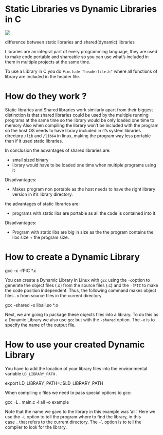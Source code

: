 # Static Libraries vs Dynamic Libraries in C

![](https://miro.medium.com/max/1288/0*-WmOstmnQTgEdTLq.jpeg)

difference between static libraries and shared(dynamic) libraries

Libraries are an integral part of every programming language, they are used to make code portable and shareable so you can use what’s included in them in multiple projects at the same time.

To use a Library in C you do `#include "headerfile.h"` where all functions of library are included in the header file.

# How do they work ?

Static libraries and Shared libraries work similarly apart from their biggest distinction is that shared libraries could be used by the multiple running programs at the same time so the library would be only loaded one time to memory Also when compiling the library won’t be included with the program so the host OS needs to have library included in it’s system libraries directory `/lib` and `/lib64` in linux, making the program way less portable than if it used static libraries.

In conclusion the advantages of shared libraries are:

-   small sized binary
-   library would have to be loaded one time when multiple programs using it

Disadvantages:

-   Makes program non portable as the host needs to have the right library version in it’s library directory.

the advantages of static libraries are:

-   programs with static libs are portable as all the code is contained into it.

Disadvantages:

-   Program with static libs are big in size as the the program contains the libs size + the program size.

# How to create a Dynamic Library

gcc -c -fPIC *.c

You can create a Dynamic Library in Linux with `gcc` using the `-c`option to generate the object files (.o) from the source files (.c) and the `-fPIC` to make the code position independent. Thus, the following command makes object files `.o` from source files in the current directory.

gcc -shared -o liball.so *.o

Next, we are going to package these objects files into a library. To do this as a Dynamic Library we also use `gcc` but with the `-shared` option. The `-o` is to specify the name of the output file.

# How to use your created Dynamic Library

You have to add the location of your library files into the environmental variable `LD_LIBRARY_PATH` .

export LD_LIBRARY_PATH=.:$LD_LIBRARY_PATH

When compiling c files we need to pass special options to gcc:

gcc -L . main.c -l all -o example

Note that the name we gave to the library in this example was ‘all’. Here we use the `-L` option to tell the program where to find the library, in this case `.` that refers to the current directory. The `-l` option is to tell the compiler to look for the library.